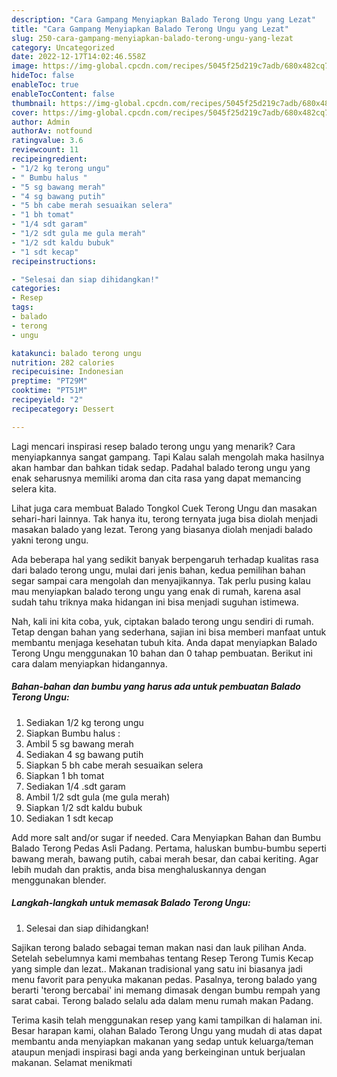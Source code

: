 ```yaml
---
description: "Cara Gampang Menyiapkan Balado Terong Ungu yang Lezat"
title: "Cara Gampang Menyiapkan Balado Terong Ungu yang Lezat"
slug: 250-cara-gampang-menyiapkan-balado-terong-ungu-yang-lezat
category: Uncategorized
date: 2022-12-17T14:02:46.558Z
image: https://img-global.cpcdn.com/recipes/5045f25d219c7adb/680x482cq70/balado-terong-ungu-foto-resep-utama.jpg
hideToc: false
enableToc: true
enableTocContent: false
thumbnail: https://img-global.cpcdn.com/recipes/5045f25d219c7adb/680x482cq70/balado-terong-ungu-foto-resep-utama.jpg
cover: https://img-global.cpcdn.com/recipes/5045f25d219c7adb/680x482cq70/balado-terong-ungu-foto-resep-utama.jpg
author: Admin
authorAv: notfound
ratingvalue: 3.6
reviewcount: 11
recipeingredient:
- "1/2 kg terong ungu"
- " Bumbu halus "
- "5 sg bawang merah"
- "4 sg bawang putih"
- "5 bh cabe merah sesuaikan selera"
- "1 bh tomat"
- "1/4 sdt garam"
- "1/2 sdt gula me gula merah"
- "1/2 sdt kaldu bubuk"
- "1 sdt kecap"
recipeinstructions:

- "Selesai dan siap dihidangkan!"
categories:
- Resep
tags:
- balado
- terong
- ungu

katakunci: balado terong ungu 
nutrition: 282 calories
recipecuisine: Indonesian
preptime: "PT29M"
cooktime: "PT51M"
recipeyield: "2"
recipecategory: Dessert

---
```



Lagi mencari inspirasi resep balado terong ungu yang menarik? Cara menyiapkannya sangat gampang. Tapi Kalau salah mengolah maka hasilnya akan hambar dan bahkan tidak sedap. Padahal balado terong ungu yang enak seharusnya memiliki aroma dan cita rasa yang dapat memancing selera kita.


Lihat juga cara membuat Balado Tongkol Cuek Terong Ungu dan masakan sehari-hari lainnya. Tak hanya itu, terong ternyata juga bisa diolah menjadi masakan balado yang lezat. Terong yang biasanya diolah menjadi balado yakni terong ungu.

Ada beberapa hal yang sedikit banyak berpengaruh terhadap kualitas rasa dari balado terong ungu, mulai dari jenis bahan, kedua pemilihan bahan segar sampai cara mengolah dan menyajikannya. Tak perlu pusing kalau mau menyiapkan balado terong ungu yang enak di rumah, karena asal sudah tahu triknya maka hidangan ini bisa menjadi suguhan istimewa.


Nah, kali ini kita coba, yuk, ciptakan balado terong ungu sendiri di rumah. Tetap dengan bahan yang sederhana, sajian ini bisa memberi manfaat untuk membantu menjaga kesehatan tubuh kita. Anda dapat menyiapkan Balado Terong Ungu menggunakan 10 bahan dan 0 tahap pembuatan. Berikut ini cara dalam menyiapkan hidangannya.

<!--inarticleads1-->

##### Bahan-bahan dan bumbu yang harus ada untuk pembuatan Balado Terong Ungu:

1. Sediakan 1/2 kg terong ungu
1. Siapkan  Bumbu halus :
1. Ambil 5 sg bawang merah
1. Sediakan 4 sg bawang putih
1. Siapkan 5 bh cabe merah sesuaikan selera
1. Siapkan 1 bh tomat
1. Sediakan 1/4 .sdt garam
1. Ambil 1/2 sdt gula (me gula merah)
1. Siapkan 1/2 sdt kaldu bubuk
1. Sediakan 1 sdt kecap


Add more salt and/or sugar if needed. Cara Menyiapkan Bahan dan Bumbu Balado Terong Pedas Asli Padang. Pertama, haluskan bumbu-bumbu seperti bawang merah, bawang putih, cabai merah besar, dan cabai keriting. Agar lebih mudah dan praktis, anda bisa menghaluskannya dengan menggunakan blender. 

<!--inarticleads2-->

##### Langkah-langkah untuk memasak Balado Terong Ungu:


1. Selesai dan siap dihidangkan!

Sajikan terong balado sebagai teman makan nasi dan lauk pilihan Anda. Setelah sebelumnya kami membahas tentang Resep Terong Tumis Kecap yang simple dan lezat.. Makanan tradisional yang satu ini biasanya jadi menu favorit para penyuka makanan pedas. Pasalnya, terong balado yang berarti &#39;terong bercabai&#39; ini memang dimasak dengan bumbu rempah yang sarat cabai. Terong balado selalu ada dalam menu rumah makan Padang. 

Terima kasih telah menggunakan resep yang kami tampilkan di halaman ini. Besar harapan kami, olahan Balado Terong Ungu yang mudah di atas dapat membantu anda menyiapkan makanan yang sedap untuk keluarga/teman ataupun menjadi inspirasi bagi anda yang berkeinginan untuk berjualan makanan. Selamat menikmati
